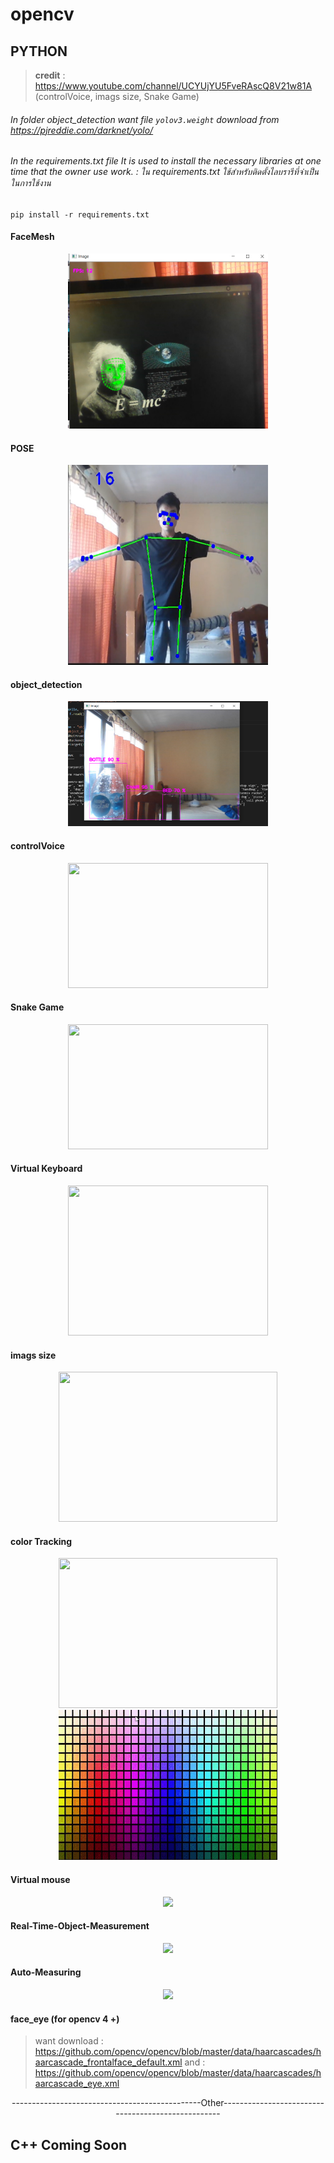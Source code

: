 # opencv
## PYTHON
> **credit** : https://www.youtube.com/channel/UCYUjYU5FveRAscQ8V21w81A (controlVoice, imags size, Snake Game)
###### In folder object_detection want file `yolov3.weight` download from https://pjreddie.com/darknet/yolo/
###### In the requirements.txt file It is used to install the necessary libraries at one time that the owner use work. : ใน requirements.txt ใช้สำหรับติดตั้งไลบรารีที่จำเป็นในการใช้งาน
```
pip install -r requirements.txt
```
#### FaceMesh
<p align="center">
<img src="img/Face%20M.png" width="320" height="280">
</p>

#### POSE
<p align="center">
<img src="img/POSE.PNG" width="320" height="320">
</p>

#### object_detection
<p align="center">
<img src="img/object.png" width="320" height="200">
</p>

#### controlVoice
<p align="center">
<img src="img/Voice.gif" width="320" height="200">
</p>

#### Snake Game
<p align="center">
<img src="snakegame/g.gif" width="320" height="200">
</p>

#### Virtual Keyboard
<p align="center">
<img src="keyboard/key.gif" width="320" height="240">
</p>

#### imags size
<p align="center">
<img src="imags size/test.gif" width="350" height="240">
</p>

#### color Tracking
<p align="center">
<img src="color Tracking/ca.gif" width="350" height="240"><img src="color Tracking/ca1.gif" width="350" height="240">
</p>

#### Virtual mouse
<p align="center">
<img src="vmouse/mouse.gif" >
</p>

#### Real-Time-Object-Measurement
<p align="center">
<img src="Real-Time-Object-Measurement/ob.gif" >
</p>

#### Auto-Measuring
<p align="center">
<img src="Auto-Measuring/auto.gif" >
</p>

#### face_eye (for opencv 4 +)
> want download : https://github.com/opencv/opencv/blob/master/data/haarcascades/haarcascade_frontalface_default.xml
> and     : https://github.com/opencv/opencv/blob/master/data/haarcascades/haarcascade_eye.xml

<div align="center">-----------------------------------------------Other---------------------------------------------------</div>

## C++ Coming Soon
